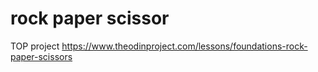 # rock paper scissor
TOP project
https://www.theodinproject.com/lessons/foundations-rock-paper-scissors
